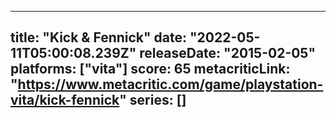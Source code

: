 
---
title: "Kick & Fennick"
date: "2022-05-11T05:00:08.239Z"
releaseDate: "2015-02-05"
platforms: ["vita"]
score: 65
metacriticLink: "https://www.metacritic.com/game/playstation-vita/kick-fennick"
series: []
---
